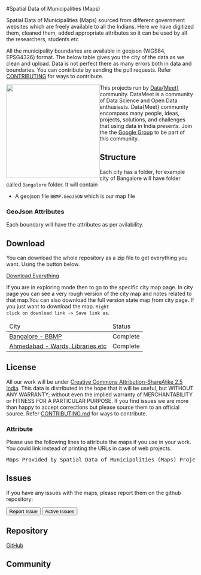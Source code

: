 #Spatial Data of Municipalities (Maps)

 Spatial Data of Municipalities (Maps) sourced from different government websites which are freely available to all the Indians. Here we have digitized them, cleaned them, added appropriate attributes so it can be used by all the researchers, students etc

All the municipality boundaries are available in geojson (WGS84, EPSG4326) format. The below table gives you the city of the data as we clean and upload. Data is not perfect there as many errors both in data and boundaries. You can contribute by sending the pull requests. Refer [CONTRIBUTING](/contributing) for ways to contribute.


<img width="250px" style="float:left" src="http://projects.datameet.org/logo/datameet_logo_v.1.2.png" > This projects run by <a href="http://datameet.org">Data{Meet}</a> community. DataMeet is a community of Data Science and Open Data enthusiasts. Data{Meet} community encompass many people, ideas, projects, solutions, and challenges that using data in India presents. Join the the <a href="https://groups.google.com/group/datameet">Google Group</a> to be part of this community.


## Structure
Each city has a folder, for example city of Bangalore will have folder called <code>Bangalore</code> folder. It will contain 

- A geojson file <code>BBMP.GeoJSON</code> which is our map file


### GeoJson Attributes
Each boundary will have the attributes as per avilability. 



## Download
You can download the whole repository as a zip file to get everything you want. Using the button below.

<a class="btn btn-lg btn-success" href="https://github.com/datameet/Municipal_Spatial_Data/archive/master.zip">
  <i class="fa fa-download fa-2x pull-left"></i> Download Everything</a>

If you are in exploring mode then to go to the specific city map page. In city page you can see a very rough version of the city map and notes related to that map.You can also download the full version state map from city page. If you just want to download the map. <code>Right click on download link -> Save link as</code>.

<table class="table table-bordered">
	<thead >
		<td>City</td>
		<td>Status</td>
	</thead>
<tbody>
	<tr>
		<td><a href="bangalore/" target="_blank">Bangalore - BBMP</a></td>
		<td>Complete</td>
	</tr>
	<tr>
		<td><a href="ahmedabad/" target="_blank">Ahmedabad - Wards, Libraries etc</a></td>
		<td>Complete</td>
	</tr>
</tbody>
</table>

## License
All our work will be under [Creative Commons Attribution-ShareAlike 2.5 India](http://creativecommons.org/licenses/by-sa/2.5/in/). This data is distributed in the hope that it will be useful, but WITHOUT ANY WARRANTY; without even the implied warranty of MERCHANTABILITY or FITNESS FOR A PARTICULAR PURPOSE.  If you find issues we are more than happy to accept corrections but please source them to an official source. Refer [CONTRIBUTING.md](CONTRIBUTING.md) for ways to contribute.

### Attribute
Please use the following lines to attribute the maps if you use in your work. You could link instead of printing the URLs in case of web projects.
<pre>
Maps Provided by Spatial Data of Municipalities (Maps) Project [http://projects.datameet.org/Municipal_Spatial_Data/] by Data{Meet}. Its made available under the [Creative Commons Attribution-ShareAlike 2.5 India](http://creativecommons.org/licenses/by-sa/2.5/in/).
</pre>	


## Issues

If you have any issues with the maps, please report them on the github repository:

<a href="https://github.com/datameet/Municipal_Spatial_Data/issues/new"><button class="btn btn-primary" type="submit">Report Issue</button></a>
<a href="https://github.com/datameet/Municipal_Spatial_Data/issues"><button class="btn btn-primary" type="submit">Active Issues</button></a>


## Repository
<a class="btn btn-lg btn-success" href="https://github.com/datameet/Municipal_Spatial_Data">
  <i class="fa fa-github fa-2x pull-left"></i> GitHub</a>   

## Community
